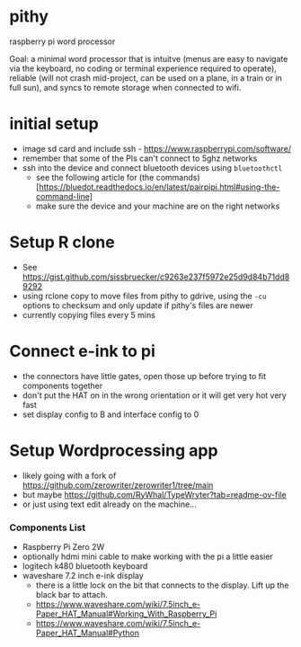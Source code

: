 # pithy
raspberry pi word processor  

Goal: a minimal word processor that is intuitve (menus are easy to navigate via the keyboard, no coding or terminal experience required to operate), reliable (will not crash mid-project, can be used on a plane, in a train or in full sun), and syncs to remote storage when connected to wifi. 


# initial setup
- image sd card and include ssh - https://www.raspberrypi.com/software/
- remember that some of the PIs can't connect to 5ghz networks
- ssh into the device and connect bluetooth devices using `bluetoothctl`
  - see the following article for (the commands)[https://bluedot.readthedocs.io/en/latest/pairpipi.html#using-the-command-line]
  - make sure the device and your machine are on the right networks

# Setup R clone 
- See https://gist.github.com/sissbruecker/c9263e237f5972e25d9d84b71dd89292
 - using rclone copy to move files from pithy to gdrive, using the `-cu` options to checksum and only update if pithy's files are newer
 - currently copying files every 5 mins 

# Connect e-ink to pi
- the connectors have little gates, open those up before trying to fit components together
- don't put the HAT on in the wrong orientation or it will get very hot very fast
- set display config to B and interface config to 0

# Setup Wordprocessing app
- likely going with a fork of https://github.com/zerowriter/zerowriter1/tree/main
- but maybe https://github.com/RyWhal/TypeWryter?tab=readme-ov-file
- or just using text edit already on the machine... 

### Components List

- Raspberry Pi Zero 2W
- optionally hdmi mini cable to make working with the pi a little easier
- logitech k480 bluetooth keyboard
- waveshare 7.2 inch e-ink display
  - there is a little lock on the bit that connects to the display. Lift up the black bar to attach.
  - https://www.waveshare.com/wiki/7.5inch_e-Paper_HAT_Manual#Working_With_Raspberry_Pi
  - https://www.waveshare.com/wiki/7.5inch_e-Paper_HAT_Manual#Python

